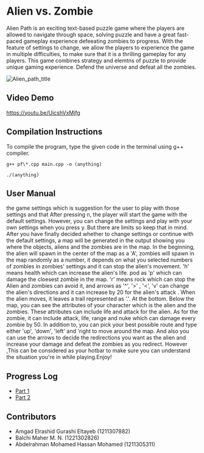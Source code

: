 # Alien vs. Zombie

Alien Path is an exciting text-based puzzle game where the players are allowed to navigate through space, solving puzzle and have a great fast-paced gameplay experience defeeating zombies to progress. With the feature of settings to change, we allow the players to experience the game in multiple difficulties, to make sure that it is a thrilling gameplay for any players. This game combines strategy and elemtns of puzzle to provide unique gaming experience. Defend the universe and defeat all the zombies.

![Alien_path_title](https://i.ibb.co/SsqTFwH/image-2023-02-19-092116439.png "Alien Path")

## Video Demo

https://youtu.be/UicshVxMjfg

## Compilation Instructions

To compile the program, type the given code in the terminal using g++ compiler.

```
g++ pf\*.cpp main.cpp -o (anything)
```
```
./(anything)
```

## User Manual

the game settings which is suggestion for the user to play with those settings and that After pressing n, the player will start the game with the default settings. However, you can change the settings and play with your own settings when you press y. But there are limits so keep that in mind. After you have finally decided whether to change settings or continue with the default settings, a map will be generated in the output showing you where the objects, aliens and the zombies are in the map. In the beginning, the alien will spawn in the center of the map as a 'A', zombies will spawn in the map randomly as a number, it depends on what you selected numbers of zombies in zombies' settings and it can stop the alien's movement. 'h' means health which can increase  the alien's life. pod as 'p' which can damage the cloesest zombie in the map. 'r' means rock which can stop the Alien and zombies can avoid it, and arrows as '^', '>' , '<', 'v' can change the alien's directions and it can increase by 20 for the alien's attack . When the alien moves, it leaves a trail represented as '.'. At the bottom. Below the map, you can see the attributes of your character which is the alien and the zombies. These attributes can include life and attack for the alien. As for the zombie, it can include attack, life, range and nuke which can damage every zombie by 50. In addition to, you can pick your best possible route and type either 'up', 'down', 'left' and 'right to move around the map. And also you can use the arrows to decide the redirections you want as the alien and increase your damage and defeat the zombies as you redirect. However ,This can be considered as your hotbar to make sure you can understand the situation you're in while playing.Enjoy!


## Progress Log

- [Part 1](PART1.md)
- [Part 2](PART2.md)

## Contributors

- Amgad Elrashid Gurashi Eltayeb (1211307882)
- Balchi Maher M.  N. (1221302826)
- Abdelrahman Mohamed Hassan Mohamed (1211305311)

